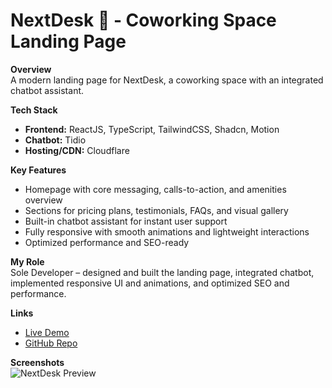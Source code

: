 # NextDesk 💼 - Coworking Space Landing Page

**Overview**  
A modern landing page for NextDesk, a coworking space with an integrated chatbot assistant.

**Tech Stack**  
- **Frontend:** ReactJS, TypeScript, TailwindCSS, Shadcn, Motion  
- **Chatbot:** Tidio  
- **Hosting/CDN:** Cloudflare

**Key Features**  
- Homepage with core messaging, calls-to-action, and amenities overview  
- Sections for pricing plans, testimonials, FAQs, and visual gallery  
- Built-in chatbot assistant for instant user support  
- Fully responsive with smooth animations and lightweight interactions  
- Optimized performance and SEO-ready

**My Role**  
Sole Developer – designed and built the landing page, integrated chatbot, implemented responsive UI and animations, and optimized SEO and performance.

**Links**  
- [Live Demo](https://nextdesk.henrydaoteam.workers.dev/)  
- [GitHub Repo](https://github.com/henrydaoo/nextdesk)  

**Screenshots**  
![NextDesk Preview](https://ik.imagekit.io/henrydaoo/portfolio/projects/thumbnail-4.png?updatedAt=1753694456639)
